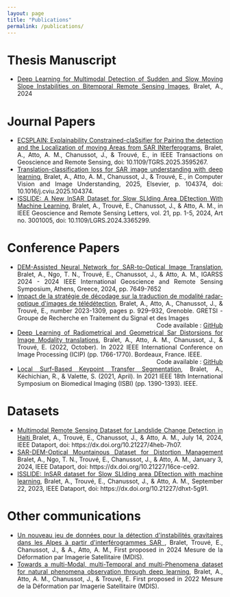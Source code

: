 ```yaml
---
layout: page
title: "Publications"
permalink: /publications/
---
```


# Thesis Manuscript

<ul style="text-align: justify">

<li><a href ="https://hal.science/tel-05029007v1">Deep Learning for Multimodal Detection of Sudden and Slow Moving Slope Instabilities on Bitemporal Remote Sensing Images</a>, Bralet, A., 2024</li>

</ul>


# Journal Papers

<ul style="text-align: justify">

<li><a href ="https://ieeexplore.ieee.org/abstract/document/11108247">ECSPLAIN: Explainability Constrained-claSsifier for Pairing the detection and the Localization of moving Areas from SAR INterferograms</a>, Bralet, A.,  Atto, A. M., Chanussot, J., & Trouvé, E., in IEEE Transactions on Geoscience and Remote Sensing, doi: 10.1109/TGRS.2025.3595267.</li>


<li><a href ="https://www.sciencedirect.com/science/article/pii/S1077314225000979">Translation-classification loss for SAR image understanding with deep learning</a>, Bralet, A.,  Atto, A. M., Chanussot, J., & Trouvé, E., in Computer Vision and Image Understanding, 2025, Elsevier, p. 104374, doi: 10.1016/j.cviu.2025.104374.</li>


<li><a href ="https://ieeexplore.ieee.org/abstract/document/10433141">ISSLIDE: A New InSAR Dataset for Slow SLIding Area DEtection With Machine Learning</a>, Bralet, A., Trouvé, E., Chanussot, J., &  Atto, A. M., in IEEE Geoscience and Remote Sensing Letters, vol. 21, pp. 1-5, 2024, Art no. 3001005, doi: 10.1109/LGRS.2024.3365299.</li>

</ul>


# Conference Papers

<ul style="text-align: justify">

<li><a href ="https://ieeexplore.ieee.org/document/10641788">DEM-Assisted Neural Network for SAR-to-Optical Image Translation</a>, Bralet, A., Ngo, T. N., Trouvé, E., Chanussot, J., &  Atto, A. M., IGARSS 2024 - 2024 IEEE International Geoscience and Remote Sensing Symposium, Athens, Greece, 2024, pp. 7649-7652</li>

<li><a href = "https://gretsi.fr/data/colloque/pdf/2023_bralet1309.pdf">Impact de la stratégie de décodage sur la traduction de modalité radar-optique d'images de télédétection</a>, Bralet, A., Atto, A., Chanussot, J., & Trouvé, E., number 2023-1309, pages p. 929–932, Grenoble. GRETSI - Groupe de Recherche en Traitement du Signal et des Images</li>

<div style="text-align: right">
 Code available : <a href="https://github.com/Ant89ne/SARDINet_Decoding_Strategy">GitHub</a>
</div>

<li><a href ="https://ieeexplore.ieee.org/document/9897713">Deep Learning of Radiometrical and Geometrical Sar Distorsions for Image Modality translations</a>, Bralet, A., Atto, A. M., Chanussot, J., & Trouvé, E. (2022, October). In 2022 IEEE International Conference on Image Processing (ICIP) (pp. 1766-1770). Bordeaux, France. IEEE.</li>

<div style="text-align: right">
 Code available : <a href="https://github.com/Ant89ne/SARDINet">GitHub</a>
</div>

<li><a href ="https://ieeexplore.ieee.org/abstract/document/9434106">Local Surf-Based Keypoint Transfer Segmentation</a>, Bralet, A., Kéchichian, R., & Valette, S. (2021, April). In 2021 IEEE 18th International Symposium on Biomedical Imaging (ISBI) (pp. 1390-1393). IEEE.</li>

</ul>




# Datasets

<ul style="text-align: justify">


<li><a href ="https://ieee-dataport.org/documents/multimodal-remote-sensing-dataset-landslide-change-detection-haiti"> Multimodal Remote Sensing Dataset for Landslide Change Detection in Haiti </a>  Bralet, A., Trouvé, E., Chanussot, J., & Atto, A. M., July 14, 2024, IEEE Dataport, doi: https://dx.doi.org/10.21227/4heb-7h07. </li>


<li><a href ="https://ieee-dataport.org/documents/sar-dem-optical-mountainous-dataset-distortion-management"> SAR-DEM-Optical Mountainous Dataset for Distortion Management </a> Bralet, A., Ngo, T. N., Trouvé, E., Chanussot, J., & Atto, A. M., January 3, 2024, IEEE Dataport, doi: https://dx.doi.org/10.21227/16ce-ce92.</li>


<li><a href ="https://ieee-dataport.org/documents/isslide-insar-dataset-slow-sliding-area-detection-machine-learning"> ISSLIDE: InSAR dataset for Slow SLIding area DEtection with machine learning</a>, Bralet, A., Trouvé, E., Chanussot, J., & Atto, A. M., September 22, 2023, IEEE Dataport, doi: https://dx.doi.org/10.21227/dhxt-5g91.</li>

</ul>

# Other communications

<ul style="text-align: justify">

<li><a href ="https://hal.science/view/index/docid/5206386"> Un nouveau jeu de données pour la détection d'instabilités gravitaires dans les Alpes à partir d'interférogrammes SAR </a>, Bralet, Trouvé, E., Chanussot, J., &  A., Atto, A. M., First proposed in 2024 Mesure de la Déformation par Imagerie Satellitaire (MDIS).</li>

<li><a href ="https://hal.science/hal-03844884"> Towards a multi-Modal, multi-Temporal and multi-Phenomena dataset for natural phenomena observation through deep learning</a>, Bralet, A., Atto, A. M., Chanussot, J., & Trouvé, E. First proposed in 2022 Mesure de la Déformation par Imagerie Satellitaire (MDIS).</li>



</ul>



